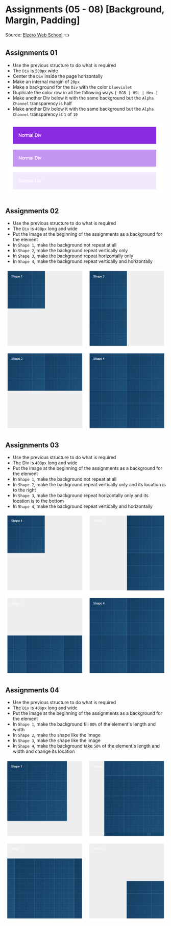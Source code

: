 # Assignments (05 - 08) [Background, Margin, Padding]

Source: [Elzero Web School](https://elzero.org/css-assignments-lesson-from-5-to-8/).:point_left:

## Assignments 01
- Use the previous structure to do what is required
- The `Div` is `500px` wide
- Center the `Div` inside the page horizontally
- Make an internal margin of `20px`
- Make a background for the `Div` with the color `blueviolet`
- Duplicate the color row in all the following ways `[ RGB | HSL | Hex ]`
- Make another Div below it with the same background but the `Alpha Channel` transparency is half
- Make another Div below it with the same background but the `Alpha Channel` transparency is `1` of `10`

![Assignments 01](/05-08/Image/css-assignments-lessons-5-8-1.png)

## Assignments 02
- Use the previous structure to do what is required
- The `Div` is `400px` long and wide
- Put the image at the beginning of the assignments as a background for the element
- In `Shape 1`, make the background not repeat at all
- In `Shape 2`, make the background repeat vertically only
- In `Shape 3`, make the background repeat horizontally only
- In `Shape 4`, make the background repeat vertically and horizontally

![Assignments 02](/05-08/Image/css-assignments-lessons-5-8-2.png)

## Assignments 03
- Use the previous structure to do what is required
- The Div is `400px` long and wide
- Put the image at the beginning of the assignments as a background for the element
- In `Shape 1`, make the background not repeat at all
- In `Shape 2`, make the background repeat vertically only and its location is to the right
- In `Shape 3`, make the background repeat horizontally only and its location is to the bottom
- In `Shape 4`, make the background repeat vertically and horizontally

![Assignments 03](/05-08/Image/css-assignments-lessons-5-8-3.png)

## Assignments 04
- Use the previous structure to do what is required
- The `Div` is `400px` long and wide
- Put the image at the beginning of the assignments as a background for the element
- In `Shape 1`, make the background fill `80%` of the element's length and width
- In `Shape 2`, make the shape like the image
- In `Shape 3`, make the shape like the image
- In `Shape 4`, make the background take `50%` of the element's length and width and change its location

![Assignments 04](/05-08/Image/css-assignments-lessons-5-8-4.png)


